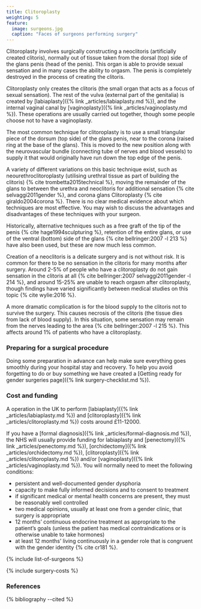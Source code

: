 ```yaml
---
title: Clitoroplasty
weighting: 5
feature:
  image: surgeons.jpg
  caption: "Faces of surgeons performing surgery"
---
```


Clitoroplasty involves surgically constructing a neoclitoris (artificially created clitoris), normally out of tissue taken from the dorsal (top) side of the glans penis (head of the penis). This organ is able to provide sexual sensation and in many cases the ability to orgasm. The penis is completely destroyed in the process of creating the clitoris.

Clitoroplasty only creates the clitoris (the small organ that acts as a focus of sexual sensation). The rest of the vulva (external part of the genitalia) is created by [labiaplasty]({% link _articles/labiaplasty.md %}), and the internal vaginal canal by [vaginoplasty]({% link _articles/vaginoplasty.md %}). These operations are usually carried out together, though some people choose not to have a vaginoplasty.

The most common technique for clitoroplasty is to use a small triangular piece of the dorsum (top side) of the glans penis, near to the corona (raised ring at the base of the glans). This is moved to the new position along with the neurovascular bundle (connecting tube of nerves and blood vessels) to supply it that would originally have run down the top edge of the penis.

A variety of different variations on this basic technique exist, such as neourethroclitoroplasty (utilising urethral tissue as part of building the clitoris) {% cite trombetta2015technical %}, moving the remainder of the glans to between the urethra and neoclitoris for additional sensation {% cite selvaggi2011gender %}, and corona glans Clitoroplasty {% cite giraldo2004corona %}. There is no clear medical evidence about which techniques are most effective. You may wish to discuss the advantages and disadvantages of these techniques with your surgeon. 

Historically, alternative techniques such as a free graft of the tip of the penis {% cite hage1994sculpturing %}, retention of the entire glans, or use of the ventral (bottom) side of the glans {% cite bellringer:2007 -l 213 %} have also been used, but these are now much less common.

Creation of a neoclitoris is a delicate surgery and is not without risk. It is common for there to be no sensation in the clitoris for many months after surgery. Around 2-5% of people who have a clitoroplasty do not gain sensation in the clitoris at all {% cite bellringer:2007 selvaggi2011gender  -l 214 %}, and around 15-25% are unable to reach orgasm after clitoroplasty, though findings have varied significantly between medical studies on this topic {% cite wylie:2016 %}.

A more dramatic complication is for the blood supply to the clitoris not to survive the surgery. This causes necrosis of the clitoris (the tissue dies from lack of blood supply). In this situation, some sensation may remain from the nerves leading to the area {% cite bellringer:2007 -l 215 %}. This affects around 1% of patients who have a clitoroplasty. 

### Preparing for a surgical procedure

Doing some preparation in advance can help make sure everything goes smoothly during your hospital stay and recovery. To help you avoid forgetting to do or buy something we have created a [Getting ready for gender surgeries page]({% link surgery-checklist.md %}).

### Cost and funding

A operation in the UK to perform [labiaplasty]({% link _articles/labiaplasty.md %}) and [clitoroplasty]({% link _articles/clitoroplasty.md %}) costs around £11-12000.

If you have a [formal diagnosis]({% link _articles/formal-diagnosis.md %}), the NHS will usually provide funding for labiaplasty and [penectomy]({% link _articles/penectomy.md %}), [orchidectomy]({% link _articles/orchidectomy.md %}), [clitoroplasty]({% link _articles/clitoroplasty.md %}) and/or [vaginoplasty]({% link _articles/vaginoplasty.md %}). You will normally need to meet the following conditions:

- persistent and well-documented gender dysphoria
- capacity to make fully informed decisions and to consent to treatment
- if significant medical or mental health concerns are present, they must be reasonably well controlled
- two medical opinions, usually at least one from a gender clinic, that surgery is appropriate 
- 12 months’ continuous endocrine treatment as appropriate to the
patient’s goals (unless the patient has medical contraindications
or is otherwise unable to take hormones)
- at least 12 months’ living continuously in a gender role that is
congruent with the gender identity {% cite cr181 %}.

{% include list-of-surgeons %}

{% include surgery-costs %}

### References

{% bibliography --cited %}  
